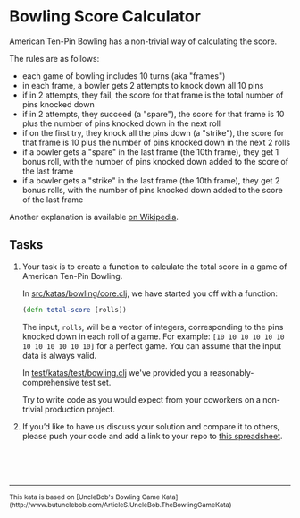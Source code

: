 # Bowling Score Calculator

American Ten-Pin Bowling has a non-trivial way of calculating the score.

The rules are as follows:
  - each game of bowling includes 10 turns (aka "frames")
  - in each frame, a bowler gets 2 attempts to knock down all 10 pins
  - if in 2 attempts, they fail, the score for that frame is the total number of pins knocked down
  - if in 2 attempts, they succeed (a "spare"), the score for that frame is 10 plus the number of pins knocked down in the next roll
  - if on the first try, they knock all the pins down (a "strike"), the score for that frame is 10 plus the number of pins knocked down in the next 2 rolls
  - if a bowler gets a "spare" in the last frame (the 10th frame), they get 1 bonus roll, with the number of pins knocked down added to the score of the last frame
  - if a bowler gets a "strike" in the last frame (the 10th frame), they get 2 bonus rolls, with the number of pins knocked down added to the score of the last frame

Another explanation is available [on Wikipedia](https://en.wikipedia.org/wiki/Ten-pin_bowling#Scoring).

## Tasks

1. Your task is to create a function to calculate the total score in a game of American Ten-Pin Bowling.

   In [src/katas/bowling/core.clj](../src/katas/bowling/core.clj), we have started you off with a function:

   ```clojure
   (defn total-score [rolls])
   ```

   The input, `rolls`, will be a vector of integers, corresponding to the pins knocked down in each roll of a game. For example: `[10 10 10 10 10 10 10 10 10 10 10 10]` for a perfect game.  You can assume that the input data is always valid.

   In [test/katas/test/bowling.clj](../test/katas/test/bowling.clj) we've provided you a reasonably-comprehensive test set.

   Try to write code as you would expect from your coworkers on a non-trivial production project.

2. If you’d like to have us discuss your solution and compare it to others, please push your code and add a link to your repo to [this spreadsheet](https://docs.google.com/spreadsheets/d/1JwO53TlIj367CTodutJNvESWis0tIk4RJH8AiZoPsqs/edit?usp=sharing).

<br>
<br>
<br>
<hr>
<sup>This kata is based on [UncleBob's Bowling Game Kata](http://www.butunclebob.com/ArticleS.UncleBob.TheBowlingGameKata)</sup>
